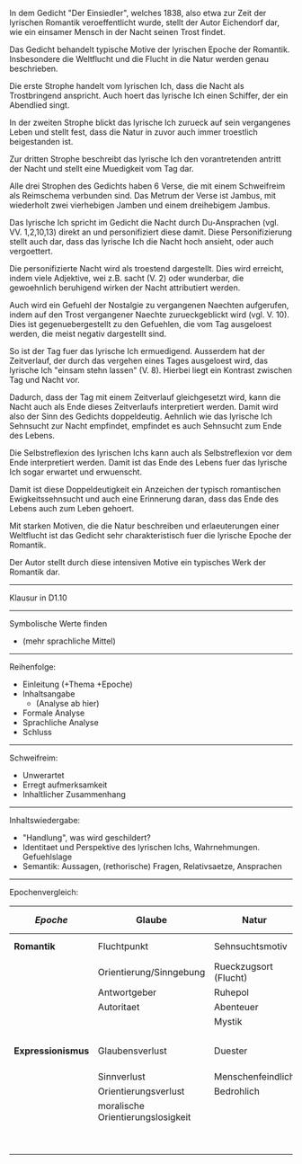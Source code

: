 In dem Gedicht "Der Einsiedler", welches 1838, also etwa zur Zeit der lyrischen Romantik veroeffentlicht wurde, stellt der Autor Eichendorf dar, wie ein einsamer Mensch in der Nacht seinen Trost findet.

Das Gedicht behandelt typische Motive der lyrischen Epoche der Romantik.
Insbesondere die Weltflucht und die Flucht in die Natur werden genau beschrieben.

Die erste Strophe handelt vom lyrischen Ich, dass die Nacht als Trostbringend anspricht.
Auch hoert das lyrische Ich einen Schiffer, der ein Abendlied singt.

In der zweiten Strophe blickt das lyrische Ich zurueck auf sein vergangenes Leben und stellt fest, dass die Natur in zuvor auch immer troestlich beigestanden ist.

Zur dritten Strophe beschreibt das lyrische Ich den vorantretenden antritt der Nacht und stellt eine Muedigkeit vom Tag dar.

Alle drei Strophen des Gedichts haben 6 Verse, die mit einem Schweifreim als Reimschema verbunden sind.
Das Metrum der Verse ist Jambus, mit wiederholt zwei vierhebigen Jamben und einem dreihebigem Jambus.

Das lyrische Ich spricht im Gedicht die Nacht durch Du-Ansprachen (vgl. VV. 1,2,10,13) direkt an und personifiziert diese damit.
Diese Personifizierung stellt auch dar, dass das lyrische Ich die Nacht hoch ansieht, oder auch vergoettert.

Die personifizierte Nacht wird als troestend dargestellt.
Dies wird erreicht, indem viele Adjektive, wei z.B. sacht (V. 2) oder wunderbar, die gewoehnlich beruhigend wirken der Nacht attributiert werden.

Auch wird ein Gefuehl der Nostalgie zu vergangenen Naechten aufgerufen, indem auf den Trost vergangener Naechte zurueckgeblickt wird (vgl. V. 10).
Dies ist gegenuebergestellt zu den Gefuehlen, die vom Tag ausgeloest werden, die meist negativ dargestellt sind.

So ist der Tag fuer das lyrische Ich ermuedigend. Ausserdem hat der Zeitverlauf, der durch das vergehen eines Tages ausgeloest wird, das lyrische Ich "einsam stehn lassen" (V. 8).
Hierbei liegt ein Kontrast zwischen Tag und Nacht vor.

Dadurch, dass der Tag mit einem Zeitverlauf gleichgesetzt wird, kann die Nacht auch als Ende dieses Zeitverlaufs interpretiert werden.
Damit wird also der Sinn des Gedichts doppeldeutig.
Aehnlich wie das lyrische Ich Sehnsucht zur Nacht empfindet, empfindet es auch Sehnsucht zum Ende des Lebens.

Die Selbstreflexion des lyrischen Ichs kann auch als Selbstreflexion vor dem Ende interpretiert werden.
Damit ist das Ende des Lebens fuer das lyrische Ich sogar erwartet und erwuenscht.

Damit ist diese Doppeldeutigkeit ein Anzeichen der typisch romantischen Ewigkeitssehnsucht und auch eine Erinnerung daran, dass das Ende des Lebens auch zum Leben gehoert.

Mit starken Motiven, die die Natur beschreiben und erlaeuterungen einer Weltflucht ist das Gedicht sehr charakteristisch fuer die lyrische Epoche der Romantik.

Der Autor stellt durch diese intensiven Motive ein typisches Werk der Romantik dar.

---

Klausur in D1.10

---

Symbolische Werte finden

- (mehr sprachliche Mittel)

---

Reihenfolge:
- Einleitung (+Thema +Epoche)
- Inhaltsangabe
  - (Analyse ab hier)
- Formale Analyse
- Sprachliche Analyse
- Schluss

---

Schweifreim: 

- Unwerartet
- Erregt aufmerksamkeit
- Inhaltlicher Zusammenhang

---

Inhaltswiedergabe:
- "Handlung", was wird geschildert?
- Identitaet und Perspektive des lyrischen Ichs, Wahrnehmungen. Gefuehlslage
- Semantik: Aussagen, (rethorische) Fragen, Relativsaetze, Ansprachen

---

Epochenvergleich:

| _Epoche_            | Glaube                            | Natur                 | Weltbezug             | Liebe            | aeussere Form                         |
| ------------------- | --------------------------------- | --------------------- | --------------------- | ---------------- | ------------------------------------- |
| __Romantik__        | Fluchtpunkt                       | Sehnsuchtsmotiv       | Unsicherheit          | Vergaenglich     | Regelmaessig, harmonisch              |
|                     | Orientierung/Sinngebung           | Rueckzugsort (Flucht) | Abloesung             | Gluecksgefuehl   | Sonette                               |
|                     | Antwortgeber                      | Ruhepol               | Rueckwaertsgewandheit | Sehr Emotional   |
|                     | Autoritaet                        | Abenteuer             | Weltschmerz           | Leidenschaftlich |
|                     |                                   | Mystik                | Einsamkeit            | Gottgegeben      |
|                     |
| __Expressionismus__ | Glaubensverlust                   | Duester               | Unsicherheit          | Kalt             | Beides: offene oder sehr strenge Form |
|                     | Sinnverlust                       | Menschenfeindlich     | Fremdheit             | Koerperlich      | Oft Sonette                           |
|                     | Orientierungsverlust              | Bedrohlich            | Ich - Verlust         | Kaeuflich        |
|                     | moralische Orientierungslosigkeit |                       |                       | Unehrlich        |
|                     |                                   |                       |                       | Gefuehllos       |
|                     |                                   |                       |                       | Anonym           |